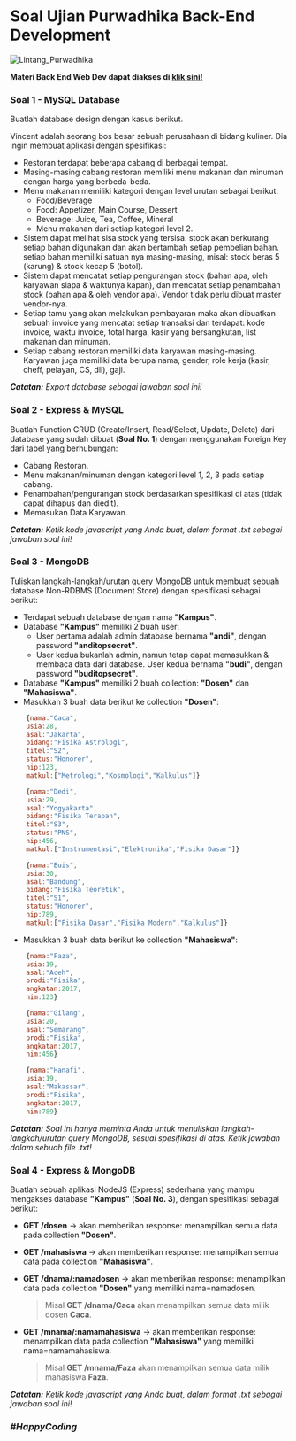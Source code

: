 # Soal Ujian Purwadhika Back-End Development

![Lintang_Purwadhika](https://static.wixstatic.com/media/2e6af2_f69a4271c3534ae1869a7ed63e278b2b~mv2.png/v1/fill/w_246,h_39,al_c,usm_0.66_1.00_0.01/2e6af2_f69a4271c3534ae1869a7ed63e278b2b~mv2.png)

**Materi Back End Web Dev dapat diakses di [klik sini!](https://github.com/LintangWisesa/Purwadhika-JC04-03_BackEndWeb)**

### **Soal 1 - MySQL Database**

Buatlah database design dengan kasus berikut.

Vincent adalah seorang bos besar sebuah perusahaan di bidang kuliner. Dia ingin membuat aplikasi dengan spesifikasi:
- Restoran terdapat beberapa cabang di berbagai tempat.
- Masing-masing cabang restoran memiliki menu makanan dan minuman dengan harga yang berbeda-beda.
- Menu makanan memiliki kategori dengan level urutan sebagai berikut:
  - Food/Beverage
  - Food: Appetizer, Main Course, Dessert
  - Beverage: Juice, Tea, Coffee, Mineral
  - Menu makanan dari setiap kategori level 2.
- Sistem dapat melihat sisa stock yang tersisa. stock akan berkurang setiap bahan digunakan dan akan bertambah setiap pembelian bahan. setiap bahan memiliki satuan nya masing-masing, misal: stock beras 5 (karung) & stock kecap 5 (botol).
- Sistem dapat mencatat setiap pengurangan stock (bahan apa, oleh karyawan siapa & waktunya kapan), dan mencatat setiap penambahan stock (bahan apa & oleh vendor apa). Vendor tidak perlu dibuat master vendor-nya.
- Setiap tamu yang akan melakukan pembayaran maka akan dibuatkan sebuah invoice yang mencatat setiap transaksi dan terdapat: kode invoice, waktu invoice, total harga, kasir yang bersangkutan, list makanan dan minuman.
- Setiap cabang restoran memiliki data karyawan masing-masing. Karyawan juga memiliki data berupa nama, gender, role kerja (kasir, cheff, pelayan, CS, dll), gaji.

**_Catatan:_** _Export database sebagai jawaban soal ini!_

### **Soal 2 - Express & MySQL**

Buatlah Function CRUD (Create/Insert, Read/Select, Update, Delete) dari database yang sudah dibuat (**Soal No. 1**) dengan menggunakan Foreign Key dari tabel yang berhubungan:
- Cabang Restoran.
- Menu makanan/minuman dengan kategori level 1, 2, 3 pada setiap cabang.
- Penambahan/pengurangan stock berdasarkan spesifikasi di atas (tidak dapat dihapus dan diedit).
- Memasukan Data Karyawan.

_**Catatan:**_ _Ketik kode javascript yang Anda buat, dalam format .txt sebagai jawaban soal ini!_

### **Soal 3 - MongoDB**

Tuliskan langkah-langkah/urutan query MongoDB untuk membuat sebuah database Non-RDBMS (Document Store) dengan spesifikasi sebagai berikut:
- Terdapat sebuah database dengan nama __"Kampus"__.
- Database __"Kampus"__ memiliki 2 buah user:
  - User pertama adalah admin database bernama __"andi"__, dengan password __"anditopsecret"__. 
  - User kedua bukanlah admin, namun tetap dapat memasukkan & membaca data dari database. User kedua bernama __"budi"__, dengan password __"buditopsecret"__.
- Database __"Kampus"__ memiliki 2 buah collection: __"Dosen"__ dan __"Mahasiswa"__.
- Masukkan 3 buah data berikut ke collection __"Dosen"__:

```javascript
    {nama:"Caca",
    usia:28,
    asal:"Jakarta",
    bidang:"Fisika Astrologi",
    titel:"S2",
    status:"Honorer",
    nip:123,
    matkul:["Metrologi","Kosmologi","Kalkulus"]}

    {nama:"Dedi",
    usia:29,
    asal:"Yogyakarta",
    bidang:"Fisika Terapan",
    titel:"S3",
    status:"PNS",
    nip:456,
    matkul:["Instrumentasi","Elektronika","Fisika Dasar"]}

    {nama:"Euis",
    usia:30,
    asal:"Bandung",
    bidang:"Fisika Teoretik",
    titel:"S1",
    status:"Honorer",
    nip:789,
    matkul:["Fisika Dasar","Fisika Modern","Kalkulus"]}
```

- Masukkan 3 buah data berikut ke collection __"Mahasiswa"__:

```javascript
    {nama:"Faza",
    usia:19,
    asal:"Aceh",
    prodi:"Fisika",
    angkatan:2017,
    nim:123}

    {nama:"Gilang",
    usia:20,
    asal:"Semarang",
    prodi:"Fisika",
    angkatan:2017,
    nim:456}

    {nama:"Hanafi",
    usia:19,
    asal:"Makassar",
    prodi:"Fisika",
    angkatan:2017,
    nim:789}
```

_**Catatan:**_ _Soal ini hanya meminta Anda untuk menuliskan langkah-langkah/urutan query MongoDB, sesuai spesifikasi di atas. Ketik jawaban dalam sebuah file .txt!_

### **Soal 4 - Express & MongoDB**

Buatlah sebuah aplikasi NodeJS (Express) sederhana yang mampu mengakses database __"Kampus"__ (**Soal No. 3**), dengan spesifikasi sebagai berikut:

- __GET /dosen__ &rarr; akan memberikan response: menampilkan semua data pada collection __"Dosen"__.

- **GET /mahasiswa** &rarr; akan memberikan response: menampilkan semua data pada collection **"Mahasiswa"**.

- __GET /dnama/:namadosen__ &rarr; akan memberikan response: menampilkan data pada collection __"Dosen"__ yang memiliki nama=namadosen. 
  > Misal __GET /dnama/Caca__ akan menampilkan semua data milik dosen __Caca__. 

- **GET /mnama/:namamahasiswa** &rarr; akan memberikan response: menampilkan data pada collection **"Mahasiswa"** yang memiliki nama=namamahasiswa. 
  > Misal **GET /mnama/Faza** akan menampilkan semua data milik mahasiswa **Faza**.

_**Catatan:**_ _Ketik kode javascript yang Anda buat, dalam format .txt sebagai jawaban soal ini!_

### *__#HappyCoding__*
